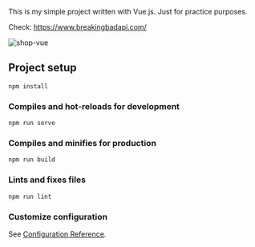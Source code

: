 This is my simple project written with Vue.js. Just for practice purposes.

Check: https://www.breakingbadapi.com/

![shop-vue](https://github.com/andrei-kozel/portfolio-project/blob/master/Vue/breaking-bad/src/assets/screen.png)

## Project setup

```
npm install
```

### Compiles and hot-reloads for development

```
npm run serve
```

### Compiles and minifies for production

```
npm run build
```

### Lints and fixes files

```
npm run lint
```

### Customize configuration

See [Configuration Reference](https://cli.vuejs.org/config/).
